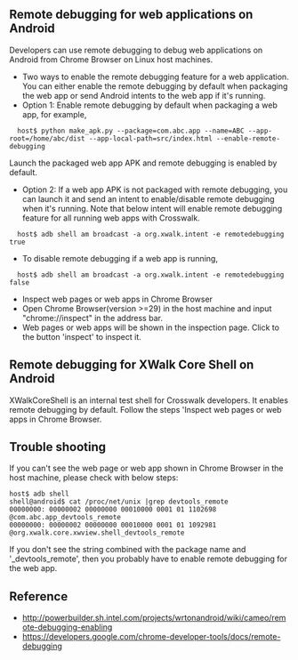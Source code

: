 ## Remote debugging for web applications on Android
Developers can use remote debugging to debug web applications on Android from Chrome Browser on Linux host machines.
 * Two ways to enable the remote debugging feature for a web application. You can either enable the remote debugging by default when packaging the web app or send Android intents to the web app if it's running.
  * Option 1: Enable remote debugging by default when packaging a web app, for example,
```
  host$ python make_apk.py --package=com.abc.app --name=ABC --app-root=/home/abc/dist --app-local-path=src/index.html --enable-remote-debugging
```
  Launch the packaged web app APK and remote debugging is enabled by default.
  * Option 2: If a web app APK is not packaged with remote debugging, you can launch it and send an intent to enable/disable remote debugging when it's running. Note that below intent will enable remote debugging feature for all running web apps with Crosswalk.
```
  host$ adb shell am broadcast -a org.xwalk.intent -e remotedebugging true  
```
  * To disable remote debugging if a web app is running,
```
  host$ adb shell am broadcast -a org.xwalk.intent -e remotedebugging false
```
 * Inspect web pages or web apps in Chrome Browser
  * Open Chrome Browser(version >=29) in the host machine and input "chrome://inspect" in the address bar.
  * Web pages or web apps will be shown in the inspection page. Click to the button 'inspect' to inspect it.

## Remote debugging for XWalk Core Shell on Android
XWalkCoreShell is an internal test shell for Crosswalk developers. It enables remote debugging by default. 
Follow the steps 'Inspect web pages or web apps in Chrome Browser.

## Trouble shooting
If you can't see the web page or web app shown in Chrome Browser in the host machine, please check with below steps:
```
host$ adb shell 
shell@android$ cat /proc/net/unix |grep devtools_remote
00000000: 00000002 00000000 00010000 0001 01 1102698 @com.abc.app_devtools_remote
00000000: 00000002 00000000 00010000 0001 01 1092981 @org.xwalk.core.xwview.shell_devtools_remote
```
If you don't see the string combined with the package name and '_devtools_remote', then you probably have to enable remote debugging for the web app.

## Reference
* http://powerbuilder.sh.intel.com/projects/wrtonandroid/wiki/cameo/remote-debugging-enabling
* https://developers.google.com/chrome-developer-tools/docs/remote-debugging
